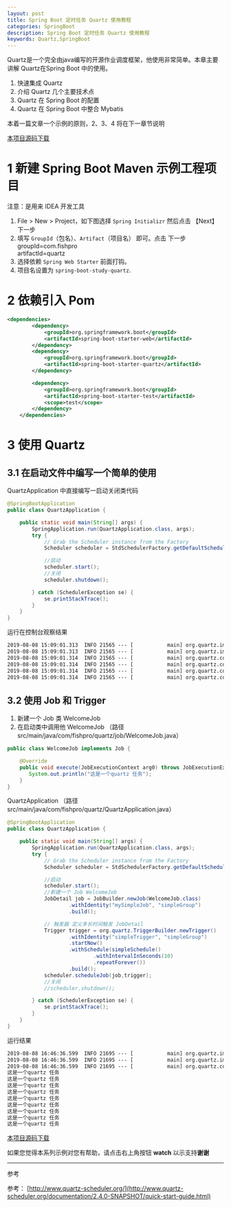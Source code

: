 ```yaml
---
layout: post
title: Spring Boot 定时任务 Quartz 使用教程
categories: SpringBoot
description: Spring Boot 定时任务 Quartz 使用教程
keywords: Quartz,SpringBoot
---
```


Quartz是一个完全由java编写的开源作业调度框架，他使用非常简单。本章主要讲解 Quartz在Spring Boot 中的使用。
1. 快速集成 Quartz
2. 介绍 Quartz 几个主要技术点
3. Quartz 在 Spring Boot 的配置
4. Quartz 在 Spring Boot 中整合 Mybatis

本着一篇文章一个示例的原则，2、3、4 将在下一章节说明

[本项目源码下载](https://github.com/fishpro/spring-boot-study/tree/master/spring-boot-study-quartz)

# 1 新建 Spring Boot Maven 示例工程项目 
注意：是用来 IDEA 开发工具
1. File > New > Project，如下图选择 `Spring Initializr` 然后点击 【Next】下一步
2. 填写 `GroupId`（包名）、`Artifact`（项目名） 即可。点击 下一步
    groupId=com.fishpro   
    artifactId=quartz
3. 选择依赖 `Spring Web Starter` 前面打钩。
4. 项目名设置为 `spring-boot-study-quartz`.
   
# 2 依赖引入 Pom
```xml
<dependencies>
        <dependency>
            <groupId>org.springframework.boot</groupId>
            <artifactId>spring-boot-starter-web</artifactId>
        </dependency>
        <dependency>
            <groupId>org.springframework.boot</groupId>
            <artifactId>spring-boot-starter-quartz</artifactId>
        </dependency>

        <dependency>
            <groupId>org.springframework.boot</groupId>
            <artifactId>spring-boot-starter-test</artifactId>
            <scope>test</scope>
        </dependency>
    </dependencies>
```

# 3 使用 Quartz 

## 3.1 在启动文件中编写一个简单的使用
QuartzApplication 中直接编写一启动关闭类代码
```java
@SpringBootApplication
public class QuartzApplication {

    public static void main(String[] args) {
        SpringApplication.run(QuartzApplication.class, args);
        try {
            // Grab the Scheduler instance from the Factory
            Scheduler scheduler = StdSchedulerFactory.getDefaultScheduler();

            //启动
            scheduler.start();
            //关闭
            scheduler.shutdown();

        } catch (SchedulerException se) {
            se.printStackTrace();
        }
    }
}
```

运行在控制台观察结果
```cmd
2019-08-08 15:09:01.313  INFO 21565 --- [           main] org.quartz.impl.StdSchedulerFactory      : Quartz scheduler 'DefaultQuartzScheduler' initialized from default resource file in Quartz package: 'quartz.properties'
2019-08-08 15:09:01.313  INFO 21565 --- [           main] org.quartz.impl.StdSchedulerFactory      : Quartz scheduler version: 2.3.1
2019-08-08 15:09:01.314  INFO 21565 --- [           main] org.quartz.core.QuartzScheduler          : Scheduler DefaultQuartzScheduler_$_NON_CLUSTERED started.
2019-08-08 15:09:01.314  INFO 21565 --- [           main] org.quartz.core.QuartzScheduler          : Scheduler DefaultQuartzScheduler_$_NON_CLUSTERED shutting down.
2019-08-08 15:09:01.314  INFO 21565 --- [           main] org.quartz.core.QuartzScheduler          : Scheduler DefaultQuartzScheduler_$_NON_CLUSTERED paused.
2019-08-08 15:09:01.314  INFO 21565 --- [           main] org.quartz.core.QuartzScheduler          : Scheduler DefaultQuartzScheduler_$_NON_CLUSTERED shutdown complete.
```



## 3.2 使用 Job 和 Trigger
1. 新建一个 Job 类 WelcomeJob
2. 在启动类中调用他
WelcomeJob （路径 src/main/java/com/fishpro/quartz/job/WelcomeJob.java）
```java
public class WelcomeJob implements Job {

    @Override
    public void execute(JobExecutionContext arg0) throws JobExecutionException {
       System.out.println("这是一个quartz 任务");
    }
}
```
QuartzApplication （路径 src/main/java/com/fishpro/quartz/QuartzApplication.java）
```java
@SpringBootApplication
public class QuartzApplication {

    public static void main(String[] args) {
        SpringApplication.run(QuartzApplication.class, args);
        try {
            // Grab the Scheduler instance from the Factory
            Scheduler scheduler = StdSchedulerFactory.getDefaultScheduler();

            //启动
            scheduler.start();
            //新建一个 Job WelcomeJob
            JobDetail job = JobBuilder.newJob(WelcomeJob.class)
                    .withIdentity("mySimpleJob", "simpleGroup")
                    .build();

            // 触发器 定义多长时间触发 JobDetail
            Trigger trigger = org.quartz.TriggerBuilder.newTrigger()
                    .withIdentity("simpleTrigger", "simpleGroup")
                    .startNow()
                    .withSchedule(simpleSchedule()
                            .withIntervalInSeconds(10)
                            .repeatForever())
                    .build();
            scheduler.scheduleJob(job,trigger);
            //关闭
            //scheduler.shutdown();

        } catch (SchedulerException se) {
            se.printStackTrace();
        }
    }
}
```

运行结果

```cmd
2019-08-08 16:46:36.599  INFO 21695 --- [           main] org.quartz.impl.StdSchedulerFactory      : Quartz scheduler 'DefaultQuartzScheduler' initialized from default resource file in Quartz package: 'quartz.properties'
2019-08-08 16:46:36.599  INFO 21695 --- [           main] org.quartz.impl.StdSchedulerFactory      : Quartz scheduler version: 2.3.1
2019-08-08 16:46:36.599  INFO 21695 --- [           main] org.quartz.core.QuartzScheduler          : Scheduler DefaultQuartzScheduler_$_NON_CLUSTERED started.
这是一个quartz 任务
这是一个quartz 任务
这是一个quartz 任务
这是一个quartz 任务
这是一个quartz 任务
这是一个quartz 任务
这是一个quartz 任务
这是一个quartz 任务
这是一个quartz 任务
```

[本项目源码下载](https://github.com/fishpro/spring-boot-study/tree/master/spring-boot-study-quartz)

如果您觉得本系列示例对您有帮助，请点击右上角按钮 **watch** 以示支持**谢谢**

-----
参考

参考：
[http://www.quartz-scheduler.org/](http://www.quartz-scheduler.org/documentation/2.4.0-SNAPSHOT/quick-start-guide.html)